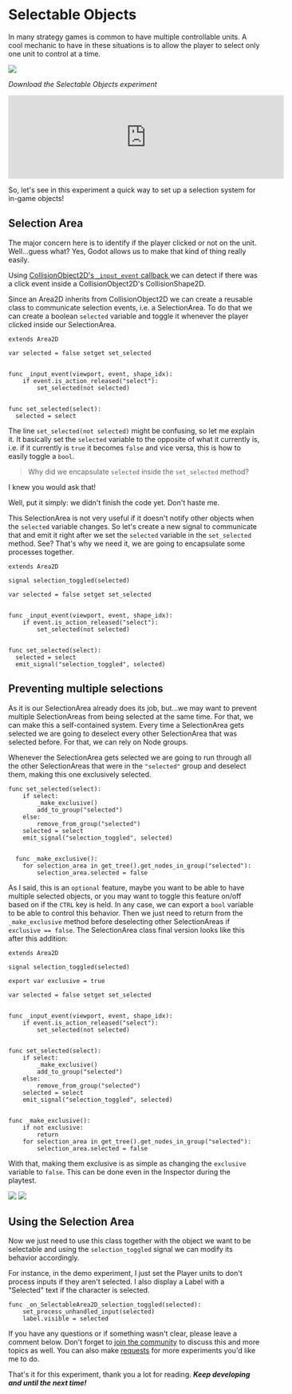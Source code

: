 # Selectable Objects

In many strategy games is common to have multiple controllable units. A cool mechanic to have in these situations is to allow the player to select only one unit to control at a time.

![](https://img.itch.zone/aW1nLzM5NjcwMDIuZ2lm/original/qio8mP.gif)

_Download the Selectable Objects experiment_

<iframe frameborder="0" src="https://itch.io/embed/679971?linkback=true" width="552" height="167"><a href="https://pigdev.itch.io/experiments">Gamedev Experiments by Pigdev</a></iframe>


So, let's see in this experiment a quick way to set up a selection system for in-game objects!

## Selection Area

The major concern here is to identify if the player clicked or not on the unit. Well...guess what? Yes, Godot allows us to make that kind of thing really easily.

Using [CollisionObject2D's `_input_event` callback ](https://docs.godotengine.org/en/stable/classes/class_collisionobject2d.html#class-collisionobject2d-method-input-event) we can detect if there was a click event inside a CollisionObject2D's CollisionShape2D.

Since an Area2D inherits from CollisionObject2D we can create a reusable class to communicate selection events, i.e. a SelectionArea. To do that we can create a boolean `selected` variable and toggle it whenever the player clicked inside our SelectionArea.

```
extends Area2D

var selected = false setget set_selected


func _input_event(viewport, event, shape_idx):
	if event.is_action_released("select"):
		set_selected(not selected)


func set_selected(select):
  selected = select
```

The line `set_selected(not selected)` might be confusing, so let me explain it. It basically set the `selected` variable to the opposite of what it currently is, i.e. if it currently is `true` it becomes `false` and vice versa, this is how to easily toggle a `bool`.

> Why did we encapsulate `selected` inside the `set_selected` method?

I knew you would ask that!

Well, put it simply: we didn't finish the code yet. Don't haste me.

This SelectionArea is not very useful if it doesn't notify other objects when the `selected` variable changes. So let's create a new signal to communicate that and emit it right after we set the `selected` variable in the `set_selected` method. See? That's why we need it, we are going to encapsulate some processes together.

```
extends Area2D

signal selection_toggled(selected)

var selected = false setget set_selected


func _input_event(viewport, event, shape_idx):
	if event.is_action_released("select"):
		set_selected(not selected)


func set_selected(select):
  selected = select
  emit_signal("selection_toggled", selected)
```

## Preventing multiple selections

As it is our SelectionArea already does its job, but...we may want to prevent multiple SelectionAreas from being selected at the same time. For that, we can make this a self-contained system. Every time a SelectionArea gets selected we are going to deselect every other SelectionArea that was selected before. For that, we can rely on Node groups.

Whenever the SelectionArea gets selected we are going to run through all the other SelectionAreas that were in the `"selected"` group and deselect them, making this one exclusively selected.

```
func set_selected(select):
	if select:
		_make_exclusive()
		add_to_group("selected")
	else:
		remove_from_group("selected")
	selected = select
	emit_signal("selection_toggled", selected)


  func _make_exclusive():
  	for selection_area in get_tree().get_nodes_in_group("selected"):
  		selection_area.selected = false

```

As I said, this is an `optional` feature, maybe you want to be able to have multiple selected objects, or you may want to toggle this feature on/off based on if the `CTRL` key is held. In any case, we can export a `bool` variable to be able to control this behavior. Then we just need to return from the `_make_exclusive` method before deselecting other SelectionAreas if `exclusive == false`. The SelectionArea class final version looks like this after this addition:

```
extends Area2D

signal selection_toggled(selected)

export var exclusive = true

var selected = false setget set_selected


func _input_event(viewport, event, shape_idx):
	if event.is_action_released("select"):
		set_selected(not selected)


func set_selected(select):
	if select:
		_make_exclusive()
		add_to_group("selected")
	else:
		remove_from_group("selected")
	selected = select
	emit_signal("selection_toggled", selected)


func _make_exclusive():
	if not exclusive:
		return
	for selection_area in get_tree().get_nodes_in_group("selected"):
		selection_area.selected = false
```

With that, making them exclusive is as simple as changing the `exclusive` variable to `false`. This can be done even in the Inspector during the playtest.

![](https://img.itch.zone/aW1nLzM5NjcwMDMuZ2lm/original/c8KllI.gif)
![](https://img.itch.zone/aW1nLzM5NjcwMDUuZ2lm/original/C74xUp.gif)

## Using the Selection Area

Now we just need to use this class together with the object we want to be selectable and using the `selection_toggled` signal we can modify its behavior accordingly.

For instance, in the demo experiment, I just set the Player units to don't process inputs if they aren't selected. I also display a Label with a "Selected" text if the character is selected.

```
func _on_SelectableArea2D_selection_toggled(selected):
	set_process_unhandled_input(selected)
	label.visible = selected

```

If you have any questions or if something wasn't clear, please leave a comment below. Don't forget to [join the community](https://pigdev.itch.io/experiments/community) to discuss this and more topics as well. You can also make [requests](https://itch.io/board/791663/requests) for more experiments you'd like me to do.

That's it for this experiment, thank you a lot for reading. _**Keep developing and until the next time!**_
